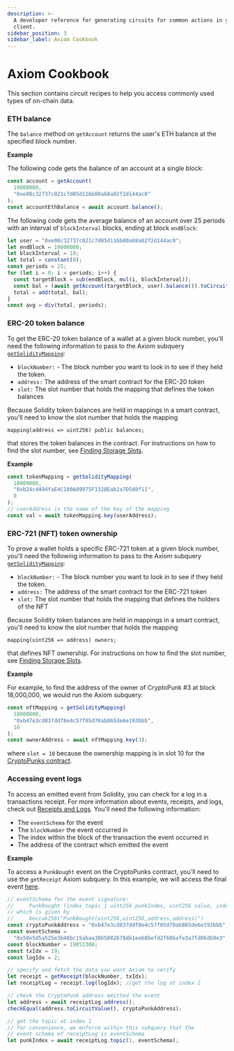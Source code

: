 ```yaml
---
description: >-
  A developer reference for generating circuits for common actions in your Axiom
  client.
sidebar_position: 3
sidebar_label: Axiom Cookbook
---
```


# Axiom Cookbook

This section contains circuit recipes to help you access commonly used types of on-chain data.

### ETH balance

The `balance` method on `getAccount` returns the user's ETH balance at the specified block number.

**Example**

The following code gets the balance of an account at a single block:

```typescript
const account = getAccount(
  19000000,
  "0xe08c32737c021c7d05d116b00a68a02f2d144ac0"
);
const accountEthBalance = await account.balance();
```

The following code gets the average balance of an account over 25 periods with an interval of `blockInterval` blocks, ending at block `endBlock`:

```typescript
let user = "0xe08c32737c021c7d05d116b00a68a02f2d144ac0";
let endBlock = 19000000;
let blockInterval = 10;
let total = constant(0);
const periods = 25;
for (let i = 0; i < periods; i++) {
  const targetBlock = sub(endBlock, mul(i, blockInterval));
  const bal = (await getAccount(targetBlock, user).balance()).toCircuitValue();
  total = add(total, bal);
}
const avg = div(total, periods);
```

### ERC-20 token balance

To get the ERC-20 token balance of a wallet at a given block number, you'll need the following information to pass to the Axiom subquery [`getSolidityMapping`](/sdk/typescript-sdk/axiom-circuit/axiom-subqueries/solidity-nested-mapping-subquery):

- `blockNumber:` - The block number you want to look in to see if they held the token.
- `address:` The address of the smart contract for the ERC-20 token
- `slot:` The slot number that holds the mapping that defines the token balances

Because Solidity token balances are held in mappings in a smart contract, you'll need to know the slot number that holds the mapping

```solidity
mapping(address => uint256) public balances;
```

that stores the token balances in the contract. For instructions on how to find the slot number, see [Finding Storage Slots](/docs/developer-resources/on-chain-data/finding-storage-slots).

**Example**

```typescript
const tokenMapping = getSolidityMapping(
  18000000,
  "0xb24cd494faE4C180A89975F1328Eab2a7D5d8f11",
  0
);
// userAddress is the name of the key of the mapping
const val = await tokenMapping.key(userAddress);
```

### ERC-721 (NFT) token ownership

To prove a wallet holds a specific ERC-721 token at a given block number, you'll need the following information to pass to the Axiom subquery [`getSolidityMapping`](/sdk/typescript-sdk/axiom-circuit/axiom-subqueries/solidity-nested-mapping-subquery):

- `blockNumber:` - The block number you want to look in to see if they held the token.
- `address:` The address of the smart contract for the ERC-721 token
- `slot:` The slot number that holds the mapping that defines the holders of the NFT

Because Solidity token balances are held in mappings in a smart contract, you'll need to know the slot number that holds the mapping

```solidity
mapping(uint256 => address) owners;
```

that defines NFT ownership. For instructions on how to find the slot number, see [Finding Storage Slots](/docs/developer-resources/on-chain-data/finding-storage-slots).

**Example**

For example, to find the address of the owner of CryptoPunk #3 at block 18,000,000, we would run the Axiom subquery:

```typescript
const nftMapping = getSolidityMapping(
  18000000,
  "0xb47e3cd837ddf8e4c57f05d70ab865de6e193bbb",
  10
);
const ownerAddress = await nftMapping.key(3);
```

where `slot = 10` because the ownership mapping is in slot 10 for the [CryptoPunks contract](https://evm.storage/eth/19053739/0xb47e3cd837ddf8e4c57f05d70ab865de6e193bbb#map).

### Accessing event logs

To access an emitted event from Solidity, you can check for a log in a transactions receipt. For more information about events, receipts, and logs, check out [Receipts and Logs](/docs/developer-resources/on-chain-data/transaction-receipts-and-logs.md). You'll need the following information:

- The `eventSchema` for the event
- The `blockNumber` the event occurred in
- The index within the block of the transaction the event occurred in
- The address of the contract which emitted the event

**Example**

To access a `PunkBought` event on the CryptoPunks contract, you'll need to use the `getReceipt` Axiom subquery. In this example, we will access the final event [here](https://etherscan.io/tx/0xb60e99929710b9e4c6250a333c6f392ee23f365fb2343cf460730d1cf4bec3b5#eventlog).

```typescript
// eventSchema for the event signature:
//     PunkBought (index_topic_1 uint256 punkIndex, uint256 value, index_topic_2 address fromAddress, index_topic_3 address toAddress)
// which is given by
//     keccak256("PunkBought(uint256,uint256,address,address)")
const cryptoPunkAddress = "0xb47e3cd837ddf8e4c57f05d70ab865de6e193bbb";
const eventSchema =
  "0x58e5d5a525e3b40bc15abaa38b5882678db1ee68befd2f60bafe3a7fd06db9e3";
const blockNumber = 19051308;
const txIdx = 19;
const logIdx = 2;

// specify and fetch the data you want Axiom to verify
let receipt = getReceipt(blockNumber, txIdx);
let receiptLog = receipt.log(logIdx); //get the log at index 2

// check the CryptoPunk address emitted the event
let address = await receiptLog.address();
checkEqual(address.toCircuitValue(), cryptoPunkAddress);

// get the topic at index 1
// for convenience, we enforce within this subquery that the
// event schema of receiptLog is eventSchema
let punkIndex = await receiptLog.topic(1, eventSchema);
```
